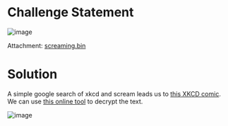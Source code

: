 # Challenge Statement 
![image](https://github.com/user-attachments/assets/26909de3-93b0-4bcb-bf77-e9c6eb42f363)

Attachment: [screaming.bin](https://github.com/harishkannan05/SnykCTF-2024-Writeup/blob/main/Attachments/screaming.bin)

# Solution
A simple google search of xkcd and scream leads us to [this XKCD comic](https://xkcd.com/3054/). <br />
We can use [this online tool](https://scream-cipher.netlify.app/) to decrypt the text. 

![image](https://github.com/user-attachments/assets/8fdcfdb7-6e0a-46b2-b180-a6fa31ce79df)
